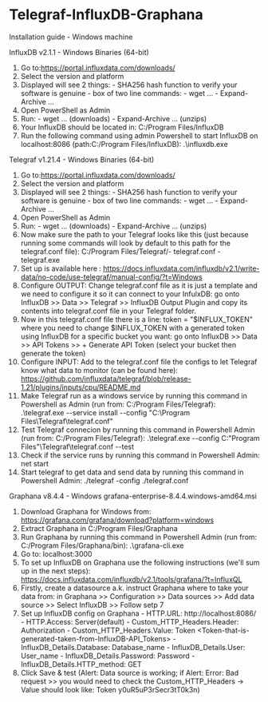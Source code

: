 # Telegraf-InfluxDB-Graphana
Installation guide - Windows machine

InfluxDB v2.1.1 - Windows Binaries (64-bit)
 1. Go to:https://portal.influxdata.com/downloads/
 2. Select the version and platform
 3. Displayed will see 2 things: - SHA256 hash function to verify your software is genuine 
                                 - box of two line commands: - wget ...
                                                             - Expand-Archive ...
 4. Open PowerShell as Admin
 5. Run: - wget ... (downloads)
         - Expand-Archive ... (unzips)
 6. Your InfluxDB should be located in: C:/Program Files/InfluxDB
 7. Run the following command using admin Powershell to start InfluxDB on localhost:8086 (path:C:/Program Files/InfluxDB): .\influxdb.exe

Telegraf v1.21.4 - Windows Binaries (64-bit)
 1. Go to:https://portal.influxdata.com/downloads/
 2. Select the version and platform
 3. Displayed will see 2 things: - SHA256 hash function to verify your software is genuine 
                                 - box of two line commands: - wget ...
                                                             - Expand-Archive ...
 4. Open PowerShell as Admin
 5. Run: - wget ... (downloads)
         - Expand-Archive ... (unzips)
 6. Now make sure the path to your Telegraf looks like this (just because running some commands will look by default to this path for the telegraf.conf file): C:/Program Files/Telegraf/- telegraf.conf
          - telegraf.exe
 7. Set up is available here : https://docs.influxdata.com/influxdb/v2.1/write-data/no-code/use-telegraf/manual-config/?t=Windows
 8. Configure OUTPUT: Change telegraf.conf file as it is just a template and we need to configure it so it can connect to your InfulxDB: go onto InfluxDB >> Data >> Telegraf >> InfluxDB Output Plugin and copy its contents into telegraf.conf file in your Telegraf folder.
 9. Now in this telegraf.conf file there is a line: token = "$INFLUX_TOKEN" where you need to change $INFLUX_TOKEN with a generated token using InfluxDB for a specific bucket you want: go onto InfluxDB >> Data >> API Tokens >> + Generate API Token (select your bucket then generate the token)
 10. Configure INPUT: Add to the telegraf.conf file the configs to let Telegraf know what data to monitor (can be found here): https://github.com/influxdata/telegraf/blob/release-1.21/plugins/inputs/cpu/README.md
 11. Make Telegraf run as a windows service by running this command in Powershell as Admin (run from: C:/Program Files/Telegraf): .\telegraf.exe --service install --config "C:\Program Files\Telegraf\telegraf.conf"
 12. Test Telegraf connecion by running this command in Powershell Admin (run from: C:/Program Files/Telegraf): .\telegraf.exe --config C:\"Program Files"\Telegraf\telegraf.conf --test
 13. Check if the service runs by running this command in Powershell Admin: net start
 14. Start telegraf to get data and send data by running this command in Powershell Admin: ./telegraf -config ./telegraf.conf

Graphana v8.4.4 - Windows grafana-enterprise-8.4.4.windows-amd64.msi
1. Download Graphana for Windows from: https://grafana.com/grafana/download?platform=windows
2. Extract Graphana in C:/Program Files/Graphana
3. Run Graphana by running this command in Powershell Admin (run from: C:/Program Files/Graphana/bin): .\grafana-cli.exe
4. Go to: localhost:3000
5. To set up InfluxDB on Graphana use the following instructions (we'll sum up in the next steps): https://docs.influxdata.com/influxdb/v2.1/tools/grafana/?t=InfluxQL
6. Firstly, create a datasource a.k. instruct Graphana where to take your data from: in Graphana >> Configuration >> Data sources >> Add data source >> Select InfluxDB >> Follow setp 7
7. Set up InfluxDB config on Graphana
        - HTTP.URL: http://localhost:8086/
        - HTTP.Access: Server(default)
        - Custom_HTTP_Headers.Header: Authorization
        - Custom_HTTP_Headers.Value: Token <Token-that-is-generated-taken-from-InfluxDB-API_Tokens>
        - InfluxDB_Details.Database: Database_name
        - InfluxDB_Details.User: User_name
        - InfluxDB_Details.Password: Password
        - InfluxDB_Details.HTTP_method: GET
8. Click Save & test (Alert: Data source is working; if Alert: Error: Bad request >> you would need to check the Custom_HTTP_Headers -> Value should look like: Token y0uR5uP3rSecr3tT0k3n)
